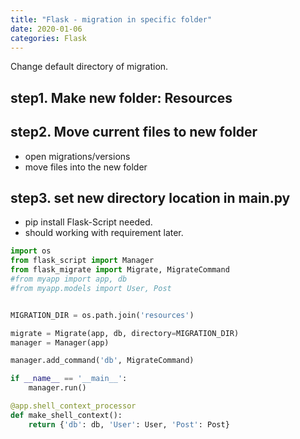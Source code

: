 ```yaml
---
title: "Flask - migration in specific folder"
date: 2020-01-06
categories: Flask
---
```



Change default directory of migration.

## step1. Make new folder: Resources

## step2. Move current files to new folder

- open migrations/versions
- move files into the new folder


## step3. set new directory location in main.py

- pip install Flask-Script needed.
- should working with requirement later.

```python
import os
from flask_script import Manager
from flask_migrate import Migrate, MigrateCommand
#from myapp import app, db
#from myapp.models import User, Post


MIGRATION_DIR = os.path.join('resources')

migrate = Migrate(app, db, directory=MIGRATION_DIR)
manager = Manager(app)

manager.add_command('db', MigrateCommand)

if __name__ == '__main__':
    manager.run()

@app.shell_context_processor
def make_shell_context():
    return {'db': db, 'User': User, 'Post': Post}
```
